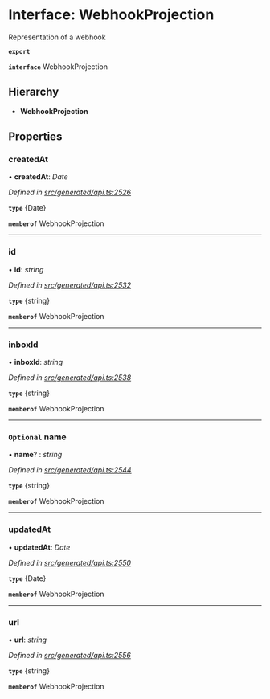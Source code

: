 # Interface: WebhookProjection

Representation of a webhook

**`export`** 

**`interface`** WebhookProjection

## Hierarchy

* **WebhookProjection**

## Properties

###  createdAt

• **createdAt**: *Date*

*Defined in [src/generated/api.ts:2526](https://github.com/mailslurp/mailslurp-client-ts-js/blob/45dbdd8/src/generated/api.ts#L2526)*

**`type`** {Date}

**`memberof`** WebhookProjection

___

###  id

• **id**: *string*

*Defined in [src/generated/api.ts:2532](https://github.com/mailslurp/mailslurp-client-ts-js/blob/45dbdd8/src/generated/api.ts#L2532)*

**`type`** {string}

**`memberof`** WebhookProjection

___

###  inboxId

• **inboxId**: *string*

*Defined in [src/generated/api.ts:2538](https://github.com/mailslurp/mailslurp-client-ts-js/blob/45dbdd8/src/generated/api.ts#L2538)*

**`type`** {string}

**`memberof`** WebhookProjection

___

### `Optional` name

• **name**? : *string*

*Defined in [src/generated/api.ts:2544](https://github.com/mailslurp/mailslurp-client-ts-js/blob/45dbdd8/src/generated/api.ts#L2544)*

**`type`** {string}

**`memberof`** WebhookProjection

___

###  updatedAt

• **updatedAt**: *Date*

*Defined in [src/generated/api.ts:2550](https://github.com/mailslurp/mailslurp-client-ts-js/blob/45dbdd8/src/generated/api.ts#L2550)*

**`type`** {Date}

**`memberof`** WebhookProjection

___

###  url

• **url**: *string*

*Defined in [src/generated/api.ts:2556](https://github.com/mailslurp/mailslurp-client-ts-js/blob/45dbdd8/src/generated/api.ts#L2556)*

**`type`** {string}

**`memberof`** WebhookProjection
